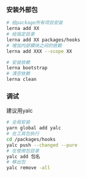 
### 安装外部包
```bash
# 给package所有项目安装
lerna add XX
# 给指定目录
lerna add XX packages/hooks
# 增加内部模块之间的依赖
lerna add XXX --scope XX

# 安装依赖
lerna bootstrap
# 清空依赖
lerna clean
```


### 调试
建议用yalc
```bash
# 全局安装
yarn global add yalc
# 在工具包执行
cd /packages/hooks
yalc push --changed --pure
# 在使用包目录
yalc add 包名
# 移出包
yalc remove -all 
```